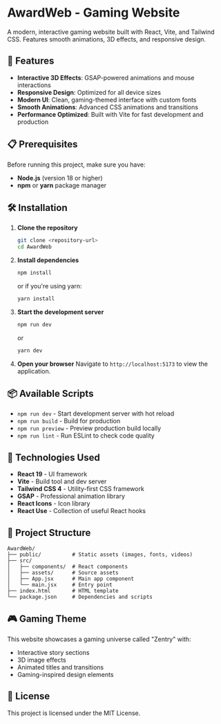 # AwardWeb - Gaming Website

A modern, interactive gaming website built with React, Vite, and Tailwind CSS. Features smooth animations, 3D effects, and responsive design.

## 🚀 Features

- **Interactive 3D Effects**: GSAP-powered animations and mouse interactions
- **Responsive Design**: Optimized for all device sizes
- **Modern UI**: Clean, gaming-themed interface with custom fonts
- **Smooth Animations**: Advanced CSS animations and transitions
- **Performance Optimized**: Built with Vite for fast development and production

## 📋 Prerequisites

Before running this project, make sure you have:

- **Node.js** (version 18 or higher)
- **npm** or **yarn** package manager

## 🛠️ Installation

1. **Clone the repository**
   ```bash
   git clone <repository-url>
   cd AwardWeb
   ```

2. **Install dependencies**
   ```bash
   npm install
   ```
   or if you're using yarn:
   ```bash
   yarn install
   ```

3. **Start the development server**
   ```bash
   npm run dev
   ```
   or
   ```bash
   yarn dev
   ```

4. **Open your browser**
   Navigate to `http://localhost:5173` to view the application.

## 📦 Available Scripts

- `npm run dev` - Start development server with hot reload
- `npm run build` - Build for production
- `npm run preview` - Preview production build locally
- `npm run lint` - Run ESLint to check code quality

## 🎨 Technologies Used

- **React 19** - UI framework
- **Vite** - Build tool and dev server
- **Tailwind CSS 4** - Utility-first CSS framework
- **GSAP** - Professional animation library
- **React Icons** - Icon library
- **React Use** - Collection of useful React hooks

## 📁 Project Structure

```
AwardWeb/
├── public/          # Static assets (images, fonts, videos)
├── src/
│   ├── components/  # React components
│   ├── assets/      # Source assets
│   ├── App.jsx      # Main app component
│   └── main.jsx     # Entry point
├── index.html       # HTML template
└── package.json     # Dependencies and scripts
```

## 🎮 Gaming Theme

This website showcases a gaming universe called "Zentry" with:
- Interactive story sections
- 3D image effects
- Animated titles and transitions
- Gaming-inspired design elements


## 📄 License

This project is licensed under the MIT License.
